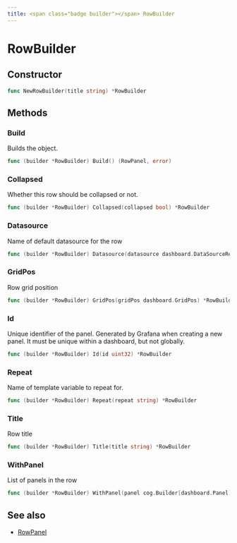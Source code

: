```yaml
---
title: <span class="badge builder"></span> RowBuilder
---
```

# <span class="badge builder"></span> RowBuilder

## Constructor

```go
func NewRowBuilder(title string) *RowBuilder
```
## Methods

### <span class="badge object-method"></span> Build

Builds the object.

```go
func (builder *RowBuilder) Build() (RowPanel, error)
```

### <span class="badge object-method"></span> Collapsed

Whether this row should be collapsed or not.

```go
func (builder *RowBuilder) Collapsed(collapsed bool) *RowBuilder
```

### <span class="badge object-method"></span> Datasource

Name of default datasource for the row

```go
func (builder *RowBuilder) Datasource(datasource dashboard.DataSourceRef) *RowBuilder
```

### <span class="badge object-method"></span> GridPos

Row grid position

```go
func (builder *RowBuilder) GridPos(gridPos dashboard.GridPos) *RowBuilder
```

### <span class="badge object-method"></span> Id

Unique identifier of the panel. Generated by Grafana when creating a new panel. It must be unique within a dashboard, but not globally.

```go
func (builder *RowBuilder) Id(id uint32) *RowBuilder
```

### <span class="badge object-method"></span> Repeat

Name of template variable to repeat for.

```go
func (builder *RowBuilder) Repeat(repeat string) *RowBuilder
```

### <span class="badge object-method"></span> Title

Row title

```go
func (builder *RowBuilder) Title(title string) *RowBuilder
```

### <span class="badge object-method"></span> WithPanel

List of panels in the row

```go
func (builder *RowBuilder) WithPanel(panel cog.Builder[dashboard.Panel]) *RowBuilder
```

## See also

 * <span class="badge object-type-struct"></span> [RowPanel](./object-RowPanel.md)
